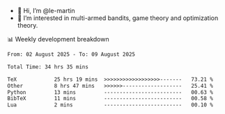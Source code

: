- 👋 Hi, I’m @le-martin
- 👀 I’m interested in multi-armed bandits, game theory and optimization theory.
<!---- 💞️ I’m looking to collaborate on ...
- 📫 How to reach me ...-->

<!---
Tutorial for using WakaTime stats in GitHub profile: https://github.com/athul/waka-readme
-->

📊 Weekly development breakdown
<!--START_SECTION:waka-->

```txt
From: 02 August 2025 - To: 09 August 2025

Total Time: 34 hrs 35 mins

TeX            25 hrs 19 mins  >>>>>>>>>>>>>>>>>>-------   73.21 %
Other          8 hrs 47 mins   >>>>>>-------------------   25.41 %
Python         13 mins         -------------------------   00.63 %
BibTeX         11 mins         -------------------------   00.58 %
Lua            2 mins          -------------------------   00.10 %
```

<!--END_SECTION:waka-->

<!---
le-martin/le-martin is a ✨ special ✨ repository because its `README.md` (this file) appears on your GitHub profile.
You can click the Preview link to take a look at your changes.
--->
